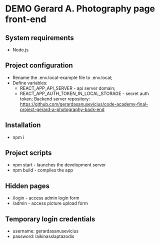 # DEMO Gerard A. Photography page front-end

## System requirements

- Node.js

## Project configuration

- Rename the .env.local-example file to .env.local;
- Define variables:
  - REACT_APP_API_SERVER - api server domain;
  - REACT_APP_AUTH_TOKEN_IN_LOCAL_STORAGE - secret auth token;
    Backend server repository:
    https://github.com/gerardasanusevicius/code-academy-final-project-gerard-a-photography-back-end

## Installation

- npm i

## Project scripts

- npm start - launches the development server
- npm build - compiles the app

## Hidden pages

- /login - access admin login form
- /admin - access picture upload form

## Temporary login credentials

- username: gerardasanusevicius
- password: laikinasslaptazodis
